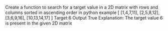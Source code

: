 Create a function to search for a target value in a 2D matrix with rows and columns sorted in ascending order in python 
example 
[
[1,4,7,11], 
[2,5,8,12],
[3,6,9,16],
[10,13,14,17]
] 
Target:6 
Output True 
Explanation: The target value 6 is present in the given 2D matrix 
